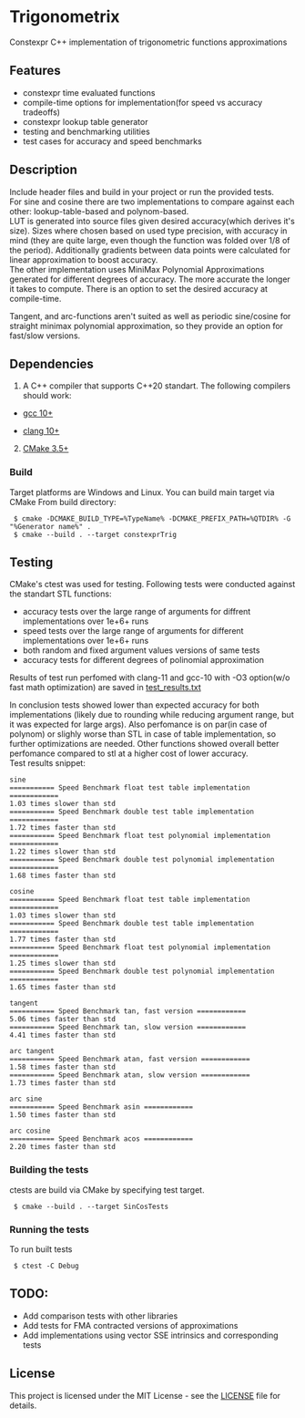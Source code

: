 # Trigonometrix
Constexpr C++ implementation of trigonometric functions approximations
## Features
 * constexpr time evaluated  functions
 * compile-time options for implementation(for speed vs accuracy tradeoffs)
 * constexpr lookup table generator
 * testing and benchmarking utilities
 * test cases for accuracy and speed benchmarks
## Description
Include header files and build in your project or run the provided tests.  
For sine and cosine there are two implementations to compare against each other: lookup-table-based and polynom-based.  
LUT is generated into source files given desired accuracy(which derives it's size). 
Sizes where chosen based on used type precision, with accuracy in mind (they are quite large, 
even though the function was folded over 1/8 of the period). Additionally gradients between data points 
were calculated for linear approximation to boost accuracy.  
The other implementation uses MiniMax Polynomial Approximations generated for different degrees of accuracy. 
The more accurate the longer it takes to compute. There is an option to set the desired accuracy at compile-time.  

Tangent, and arc-functions aren't suited as well as periodic sine/cosine for straight minimax polynomial approximation,
so they provide an option for fast/slow versions.
## Dependencies
1. A C++ compiler that supports C++20 standart.
The following compilers should work:

  * [gcc 10+](https://gcc.gnu.org/)

  * [clang 10+](https://clang.llvm.org/)

2. [CMake 3.5+](https://cmake.org/)

### Build
Target platforms are Windows and Linux. You can build main target via CMake
From build directory:
```
 $ cmake -DCMAKE_BUILD_TYPE=%TypeName% -DCMAKE_PREFIX_PATH=%QTDIR% -G "%Generator name%" .
 $ cmake --build . --target constexprTrig
``` 

## Testing
CMake's ctest was used for testing.
Following tests were conducted against the standart STL functions:
* accuracy tests over the large range of arguments for diffrent implementations over 1e+6+ runs
* speed tests over the large range of arguments for different implementations over 1e+6+ runs
* both random and fixed argument values versions of same tests
* accuracy tests for different degrees of polinomial approximation  

Results of test run perfomed with clang-11 and gcc-10 with -O3 option(w/o fast math optimization) 
are saved in [test_results.txt](test_results.txt)


In conclusion tests showed lower than expected accuracy for both implementations (likely due to rounding 
while reducing argument range, but it was expected for large args). Also perfomance is on par(in case of polynom) 
or slighly worse than STL in case of table implementation, so further optimizations are needed.
Other functions showed overall better perfomance compared to stl at a higher cost of lower accuracy.  
Test results snippet:
```
sine
=========== Speed Benchmark float test table implementation ============
1.03 times slower than std
=========== Speed Benchmark double test table implementation ============
1.72 times faster than std
=========== Speed Benchmark float test polynomial implementation ============
1.22 times slower than std
=========== Speed Benchmark double test polynomial implementation ============
1.68 times faster than std

cosine
=========== Speed Benchmark float test table implementation ============
1.03 times slower than std
=========== Speed Benchmark double test table implementation ============
1.77 times faster than std
=========== Speed Benchmark float test polynomial implementation ============
1.25 times slower than std
=========== Speed Benchmark double test polynomial implementation ============
1.65 times faster than std

tangent
=========== Speed Benchmark tan, fast version ============
5.06 times faster than std
=========== Speed Benchmark tan, slow version ============
4.41 times faster than std

arc tangent
=========== Speed Benchmark atan, fast version ============
1.58 times faster than std
=========== Speed Benchmark atan, slow version ============
1.73 times faster than std

arc sine
=========== Speed Benchmark asin ============
1.50 times faster than std

arc cosine
=========== Speed Benchmark acos ============
2.20 times faster than std
```

### Building the tests
ctests are build via CMake by specifying test target.
```
 $ cmake --build . --target SinCosTests
```

### Running the tests
To run built tests
```
 $ ctest -C Debug
```

## TODO: 
* Add comparison tests with other libraries
* Add tests for FMA contracted versions of approximations
* Add implementations using vector SSE intrinsics and corresponding tests 


## License
This project is licensed under the MIT License - see the [LICENSE](LICENSE) file for details.
